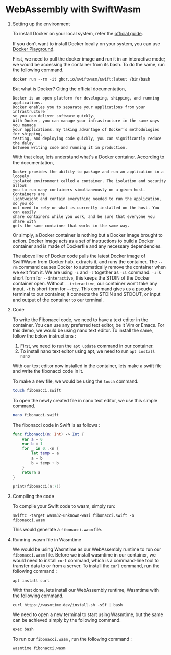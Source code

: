 # WebAssembly with SwiftWasm

1. Setting up the environment
    
    To install Docker on your local system, refer the [official guide](https://docs.docker.com/get-docker/).
    
    If you don’t want to install Docker locally on your system, you can use [Docker Playground](https://labs.play-with-docker.com/).
    
    First, we need to pull the docker image and run it in an interactive mode; we would be accessing the container from its bash. To do the same, run the following command.
    
    ```docker
    docker run --rm -it ghcr.io/swiftwasm/swift:latest /bin/bash
    ```
    
    But what is Docker? Citing the official documentation,
    
    ```
    Docker is an open platform for developing, shipping, and running applications.
    Docker enables you to separate your applications from your infrastructure
    so you can deliver software quickly. 
    With Docker, you can manage your infrastructure in the same ways you manage
    your applications. By taking advantage of Docker’s methodologies for shipping,
    testing, and deploying code quickly, you can significantly reduce the delay
    between writing code and running it in production.
    ```
    
    With that clear, lets understand what's a Docker container. According to the documentation,
    
    ```
    Docker provides the ability to package and run an application in a loosely 
    isolated environment called a container. The isolation and security allows 
    you to run many containers simultaneously on a given host. Containers are 
    lightweight and contain everything needed to run the application, so you do 
    not need to rely on what is currently installed on the host. You can easily 
    share containers while you work, and be sure that everyone you share with 
    gets the same container that works in the same way.
    ```
    
    Or simply, a Docker container is nothing but a Docker image brought to action. Docker image acts as a set of instructions to build a Docker container and is made of Dockerfile and any necessary dependencies.
    
    The above line of Docker code pulls the latest Docker image of SwiftWasm from Docker hub, extracts it, and runs the container. The `--rm` command causes Docker to automatically remove the container when we exit from it. We are using `-i` and `-t` together as `-it` command. `-i` is short form for `--interactive`, this keeps the STDIN of the Docker container open. Without  `--interactive`, our container won’t take any input. `-t` is short form for `--tty`. This command gives us a pseudo terminal to our container, it connects the STDIN and STDOUT, or input and output of the container to our terminal.
    
2. Code
    
    To write the Fibonacci code, we need to have a text editor in the container. You can use any preferred text editor, be it Vim or Emacs. For this demo, we would be using nano text editor. To install the same, follow the below instructions :
    
    1. First, we need to run the `apt update` command in our container.
    2. To install nano text editor using apt, we need to run `apt install nano`
    
    With our text editor now installed in the container, lets make a swift file and write the fibonacci code in it.
    
    To make a new file, we would be using the `touch` command.
    
    ```bash
    touch fibonacci.swift
    ```
    
    To open the newly created file in nano text editor, we use this simple command.
    
    ```bash
    nano fibonacci.swift
    ```
    
    The fibonacci code in Swift is as follows :
    
    ```swift
    func fibonacci(n: Int) -> Int {
        var a = 0
        var b = 1
        for _ in 0..<n {
            let temp = a
            a = b
            b = temp + b
        }
        return a
    }
    
    print(fibonacci(n:7))
    ```
    
3. Compiling the code
    
    To compile your Swift code to wasm, simply run:
    
    ```
    swiftc -target wasm32-unknown-wasi fibonacci.swift -o fibonacci.wasm
    ```
    
    This would generate a `fibonacci.wasm` file.
    

4. Running .wasm file in Wasmtime
    
    We would be using Wasmtime as our WebAssembly runtime to run our `fibonacci.wasm` file. Before we install wasmtime in our container, we would need to install `curl` command, which is a command-line tool to transfer data to or from a server. To install the `curl` command, run the following command :
    
    ```
    apt install curl
    ```
    
    With that done, lets install our WebAssembly runtime, Wasmtime with the following command.
    
    ```
    curl https://wasmtime.dev/install.sh -sSf | bash
    ```
    
    We need to open a new terminal to start using Wasmtime, but the same can be achieved simply by the following command.
    
    ```
    exec bash
    ```
    
    To run our `fibonacci.wasm` , run the following command :
    
    ```
    wasmtime fibonacci.wasm
    ```
    
    
